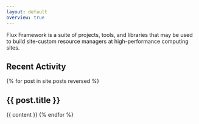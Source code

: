 ```yaml
---
layout: default
overview: true
---
```


<section class="intro">
  <div class="grid">
   <div class="unit two-thirds center-on-mobiles">
   <p>
   Flux Framework is a suite of projects, tools, and libraries that may be used to build site-custom resource managers at high-performance computing sites.
   </p>
   </div>
</div>

## Recent Activity
<div id="home">
  {% for post in site.posts reversed %}
  <h1>{{ post.title }}</h1>
    {{ content }}
  {% endfor %}
</div>
